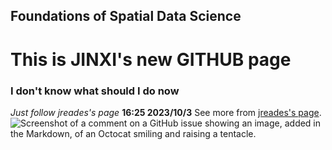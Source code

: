 ## Foundations of Spatial Data Science
# This is JINXI's new GITHUB page
### I don't know what should I do now
_Just follow jreades's page_
**16:25 2023/10/3**
See more from [jreades's page](https://pages.github.com/).
![Screenshot of a comment on a GitHub issue showing an image, added in the Markdown, of an Octocat smiling and raising a tentacle.](https://myoctocat.com/assets/images/base-octocat.svg)
